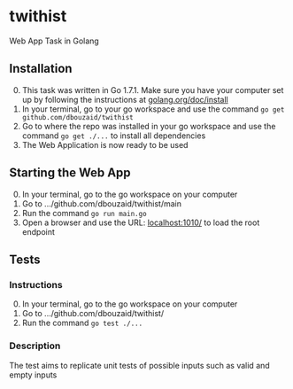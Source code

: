 # twithist
Web App Task in Golang

## Installation

0. This task was written in Go 1.7.1. Make sure you have your computer set up by following the instructions at [golang.org/doc/install](https://golang.org/doc/install)
0. In your terminal, go to your go workspace and use the command `go get github.com/dbouzaid/twithist`
0. Go to where the repo was installed in your go workspace and use the command `go get ./...` to install all dependencies
0. The Web Application is now ready to be used

## Starting the Web App

0. In your terminal, go to the go workspace on your computer
0. Go to .../github.com/dbouzaid/twithist/main
0. Run the command `go run main.go`
0. Open a browser and use the URL: [localhost:1010/](http://localhost:1010/) to load the root endpoint

## Tests

### Instructions
0. In your terminal, go to the go workspace on your computer
0. Go to .../github.com/dbouzaid/twithist/
0. Run the command `go test ./...`

### Description
The test aims to replicate unit tests of possible inputs such as valid and empty inputs

